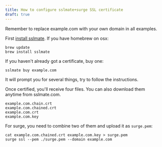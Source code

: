 ```yaml
---
title: How to configure sslmate+surge SSL certificate
draft: true
---
```


Remember to replace example.com with your own domain in all examples.

First [install sslmate](https://sslmate.com/help/getting_started#install). If you have homebrew on osx:

```
brew update
brew install sslmate
```

If you haven't already got a certificate, buy one:

```
sslmate buy example.com
```

It will prompt you for several things, try to follow the instructions.

Once certified, you'll receive four files. You can also download them anytime from sslmate.com.

```
example.com.chain.crt
example.com.chained.crt
example.com.crt
example.com.key
```

For surge, you need to combine two of them and upload it as `surge.pem`:

```
cat example.com.chained.crt example.com.key > surge.pem
surge ssl --pem ./surge.pem --domain example.com
```
